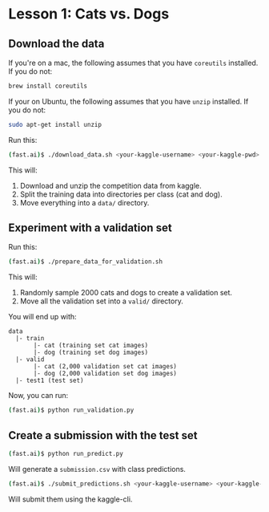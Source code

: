 # Lesson 1: Cats vs. Dogs

## Download the data

If you're on a mac, the following assumes that you have `coreutils` installed. If you do not:
```bash
brew install coreutils
```

If your on Ubuntu, the following assumes that you have `unzip` installed. If you do not:
```bash
sudo apt-get install unzip
```

Run this:
```bash
(fast.ai)$ ./download_data.sh <your-kaggle-username> <your-kaggle-pwd>
```

This will:
1. Download and unzip the competition data from kaggle.
2. Split the training data into directories per class (cat and dog).
4. Move everything into a `data/` directory.

## Experiment with a validation set

Run this:
```bash
(fast.ai)$ ./prepare_data_for_validation.sh
```

This will:
1. Randomly sample 2000 cats and dogs to create a validation set.
2. Move all the validation set into a `valid/` directory.

You will end up with:
```
data
  |- train
       |- cat (training set cat images)
       |- dog (training set dog images)
  |- valid
       |- cat (2,000 validation set cat images)
       |- dog (2,000 validation set dog images)
  |- test1 (test set)
```

Now, you can run:

```bash
(fast.ai)$ python run_validation.py
```

## Create a submission with the test set

```bash
(fast.ai)$ python run_predict.py
```

Will generate a `submission.csv` with class predictions.

```bash
(fast.ai)$ ./submit_predictions.sh <your-kaggle-username> <your-kaggle-pwd>
```

Will submit them using the kaggle-cli.